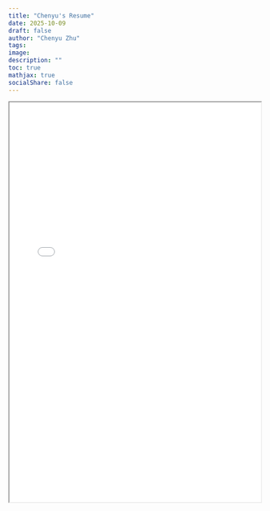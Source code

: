 ```yaml
---
title: "Chenyu's Resume"
date: 2025-10-09
draft: false
author: "Chenyu Zhu"
tags:
image: 
description: ""
toc: true
mathjax: true
socialShare: false
---
```

<iframe src="/Chenyu_Zhu_resume.pdf" width="100%" height="800px"></iframe>


